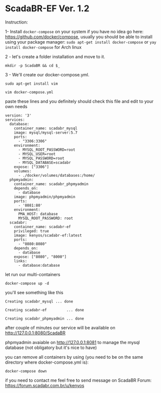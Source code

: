 # ScadaBR-EF Ver. 1.2

Instruction:

1- Install `docker-compose` on your system if you have no idea go here: https://github.com/docker/compose, usually you should be able to install using your package manager: 
`sudo apt-get install docker-compose` or `yay install docker-compose` for Arch linux

2 - let's create a folder installation and move to it.

`mkdir -p ScadaBR && cd $_`

3 - We'll create our docker-compose.yml.

`sudo apt-get install vim`

`vim docker-compose.yml`

paste these lines and you definitely should check this file and edit to your own needs

```
version: '3'
services:
  database:
    container_name: scadabr_mysql
    image: mysql/mysql-server:5.7
    ports:
      - "3306:3306"
    environment: 
      - MYSQL_ROOT_PASSWORD=root
      - MYSQL_USER=root
      - MYSQL_PASSWORD=root
      - MYSQL_DATABASE=scadabr
    expose: ["3306"]
    volumes:
      - ./docker/volumes/databases:/home/
  phpmyadmin:
    container_name: scadabr_phpmyadmin
    depends_on:
      - database
    image: phpmyadmin/phpmyadmin
    ports:
      - '8081:80'
    environment:
      PMA_HOST: database
      MYSQL_ROOT_PASSWORD: root
  scadabr:
    container_name: scadabr-ef
    privileged: true
    image: kenyos/scadabr-ef:latest
    ports: 
      - "8080:8080"
    depends_on: 
      - database
    expose: ["8080", "8000"]
    links:
      - database:database
```

let run our multi-containers

`docker-compose up -d`

you'll see something like this

```
Creating scadabr_mysql ... done

Creating scadabr-ef         ... done

Creating scadabr_phpmyadmin ... done
```

after couple of minutes our service will be available on http://127.0.0.1:8080/ScadaBR

phpmyadmin avaiable on http://127.0.0.1:8081 to manage the mysql database (not obligatory but it's nice to have)

you can remove all containers by using (you need to be on the same directory where docker-compose.yml is):

`docker-compose down`

if you need to contact me feel free to send message on ScadaBR Forum: https://forum.scadabr.com.br/u/kenyos
